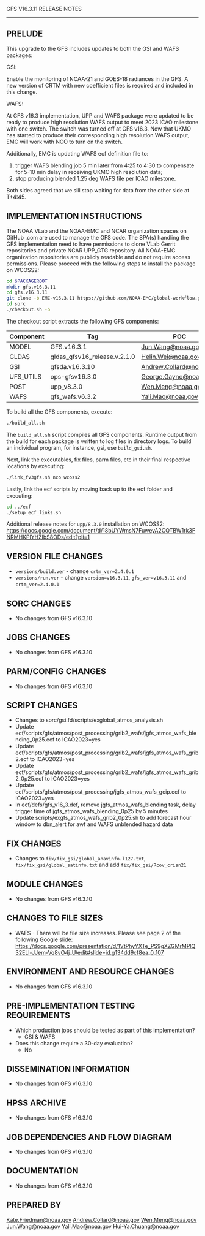 GFS V16.3.11 RELEASE NOTES

-------
PRELUDE
-------

This upgrade to the GFS includes updates to both the GSI and WAFS packages:

GSI:

  Enable the monitoring of NOAA-21 and GOES-18 radiances in the GFS. A new version of CRTM with new coefficient files is required and included in this change.

WAFS:

  At GFS v16.3 implementation, UPP and WAFS package were updated to be ready to produce high resolution WAFS output to meet 2023 ICAO milestone with one switch.
  The switch was turned off at GFS v16.3. Now that UKMO has started to produce their corresponding high resolution WAFS output, EMC will work with NCO to turn on the switch.

  Additionally, EMC is updating WAFS ecf definition file to:
  1. trigger WAFS blending job 5 min later from 4:25 to 4:30 to compensate for 5-10 min delay in receiving UKMO high resolution data;
  2. stop producing blended 1.25 deg WAFS file per ICAO milestone.

  Both sides agreed that we sill stop waiting for data from the other side at T+4:45.

IMPLEMENTATION INSTRUCTIONS
---------------------------

The NOAA VLab and the NOAA-EMC and NCAR organization spaces on GitHub .com are used to manage the GFS code.  The SPA(s) handling the GFS implementation need to have permissions to clone VLab Gerrit repositories and private NCAR UPP_GTG repository. All NOAA-EMC organization repositories are publicly readable and do not require access permissions.  Please proceed with the following steps to install the package on WCOSS2:

```bash
cd $PACKAGEROOT
mkdir gfs.v16.3.11
cd gfs.v16.3.11
git clone -b EMC-v16.3.11 https://github.com/NOAA-EMC/global-workflow.git .
cd sorc
./checkout.sh -o
```

The checkout script extracts the following GFS components:

| Component | Tag         | POC               |
| --------- | ----------- | ----------------- |
| MODEL     | GFS.v16.3.1   | Jun.Wang@noaa.gov |
| GLDAS     | gldas_gfsv16_release.v.2.1.0 | Helin.Wei@noaa.gov |
| GSI       | gfsda.v16.3.10 | Andrew.Collard@noaa.gov |
| UFS_UTILS | ops-gfsv16.3.0 | George.Gayno@noaa.gov |
| POST      | upp_v8.3.0 | Wen.Meng@noaa.gov |
| WAFS      | gfs_wafs.v6.3.2 | Yali.Mao@noaa.gov |

To build all the GFS components, execute:
```bash
./build_all.sh
```
The `build_all.sh` script compiles all GFS components. Runtime output from the build for each package is written to log files in directory logs. To build an individual program, for instance, gsi, use `build_gsi.sh`.

Next, link the executables, fix files, parm files, etc in their final respective locations by executing:
```bash
./link_fv3gfs.sh nco wcoss2
```

Lastly, link the ecf scripts by moving back up to the ecf folder and executing:
```bash
cd ../ecf
./setup_ecf_links.sh
```

Additional release notes for `upp/8.3.0` installation on WCOSS2:
https://docs.google.com/document/d/18bUYWmsN7FuweyA2CQTBW1rk3FNRMHKPlYHZlbS8ODs/edit?pli=1

VERSION FILE CHANGES
--------------------

* `versions/build.ver` - change `crtm_ver=2.4.0.1`
* `versions/run.ver` - change `version=v16.3.11`, `gfs_ver=v16.3.11` and `crtm_ver=2.4.0.1`

SORC CHANGES
------------

* No changes from GFS v16.3.10

JOBS CHANGES
------------

* No changes from GFS v16.3.10

PARM/CONFIG CHANGES
-------------------

* No changes from GFS v16.3.10

SCRIPT CHANGES
--------------

* Changes to sorc/gsi.fd/scripts/exglobal_atmos_analysis.sh
* Update ecf/scripts/gfs/atmos/post_processing/grib2_wafs/jgfs_atmos_wafs_blending_0p25.ecf to ICAO2023=yes
* Update ecf/scripts/gfs/atmos/post_processing/grib2_wafs/jgfs_atmos_wafs_grib2.ecf to ICAO2023=yes
* Update ecf/scripts/gfs/atmos/post_processing/grib2_wafs/jgfs_atmos_wafs_grib2_0p25.ecf to ICAO2023=yes
* Update ecf/scripts/gfs/atmos/post_processing/jgfs_atmos_wafs_gcip.ecf to ICAO2023=yes
* In ecf/defs/gfs_v16_3.def, remove jgfs_atmos_wafs_blending task, delay trigger time of jgfs_atmos_wafs_blending_0p25 by 5 minutes
* Update scripts/exgfs_atmos_wafs_grib2_0p25.sh to add forecast hour window to dbn_alert for awf and WAFS unblended hazard data

FIX CHANGES
-----------

* Changes to `fix/fix_gsi/global_anavinfo.l127.txt`, `fix/fix_gsi/global_satinfo.txt` and add `fix/fix_gsi/Rcov_crisn21`

MODULE CHANGES
--------------

* No changes from GFS v16.3.10

CHANGES TO FILE SIZES
---------------------

* WAFS - There will be file size increases.  Please see page 2 of the following Google slide:
https://docs.google.com/presentation/d/1VtPhyYXTe_PS9gXZGMrMPlQ32ELl-JJem-Vq8vO4j_U/edit#slide=id.g134dd9cf8ea_0_107

ENVIRONMENT AND RESOURCE CHANGES
--------------------------------

* No changes from GFS v16.3.10

PRE-IMPLEMENTATION TESTING REQUIREMENTS
---------------------------------------

* Which production jobs should be tested as part of this implementation?
  * GSI & WAFS
* Does this change require a 30-day evaluation?
  * No

DISSEMINATION INFORMATION
-------------------------

* No changes from GFS v16.3.10

HPSS ARCHIVE
------------

* No changes from GFS v16.3.10

JOB DEPENDENCIES AND FLOW DIAGRAM
---------------------------------

* No changes from GFS v16.3.10

DOCUMENTATION
-------------

* No changes from GFS v16.3.10

PREPARED BY
-----------
Kate.Friedman@noaa.gov
Andrew.Collard@noaa.gov
Wen.Meng@noaa.gov
Jun.Wang@noaa.gov
Yali.Mao@noaa.gov
Hui-Ya.Chuang@noaa.gov
